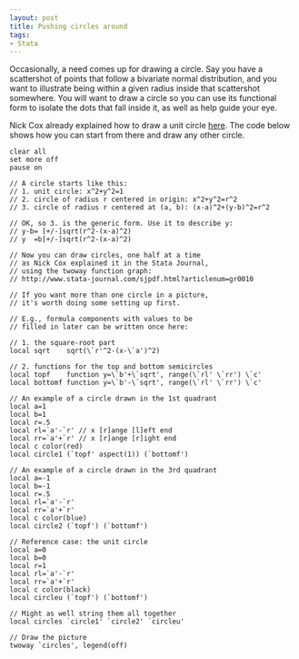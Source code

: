 ```yaml
---
layout: post
title: Pushing circles around
tags:
- Stata
---
```

Occasionally, a need comes up for drawing a circle. Say you have a scattershot of points that follow a bivariate normal distribution, and you want to illustrate being within a given radius inside that scattershot somewhere. You will want to draw a circle so you can use its functional form to isolate the dots that fall inside it, as well as help guide your eye.

Nick Cox already explained how to draw a unit circle [here](http://www.stata-journal.com/sjpdf.html?articlenum=gr0010). The code below shows how you can start from there and draw any other circle.

```
clear all
set more off
pause on

// A circle starts like this:
// 1. unit circle: x^2+y^2=1
// 2. circle of radius r centered in origin: x^2+y^2=r^2
// 3. circle of radius r centered at (a, b): (x-a)^2+(y-b)^2=r^2

// OK, so 3. is the generic form. Use it to describe y:
// y-b= [+/-]sqrt(r^2-(x-a)^2)
// y  =b[+/-]sqrt(r^2-(x-a)^2)

// Now you can draw circles, one half at a time
// as Nick Cox explained it in the Stata Journal,
// using the twoway function graph:
// http://www.stata-journal.com/sjpdf.html?articlenum=gr0010

// If you want more than one circle in a picture,
// it's worth doing some setting up first.

// E.g., formula components with values to be
// filled in later can be written once here:

// 1. the square-root part
local sqrt    sqrt(\`r'^2-(x-\`a')^2)

// 2. functions for the top and bottom semicircles 
local topf    function y=\`b'+\`sqrt', range(\`rl' \`rr') \`c'
local bottomf function y=\`b'-\`sqrt', range(\`rl' \`rr') \`c'

// An example of a circle drawn in the 1st quadrant
local a=1
local b=1
local r=.5
local rl=`a'-`r' // x [r]ange [l]eft end
local rr=`a'+`r' // x [r]ange [r]ight end
local c color(red)
local circle1 (`topf' aspect(1)) (`bottomf')

// An example of a circle drawn in the 3rd quadrant
local a=-1
local b=-1
local r=.5
local rl=`a'-`r'
local rr=`a'+`r'
local c color(blue)
local circle2 (`topf') (`bottomf')

// Reference case: the unit circle
local a=0
local b=0
local r=1
local rl=`a'-`r'
local rr=`a'+`r'
local c color(black)
local circleu (`topf') (`bottomf')

// Might as well string them all together
local circles `circle1' `circle2' `circleu'

// Draw the picture
twoway `circles', legend(off)
```